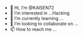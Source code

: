 - 👋 Hi, I’m @KAISEN72
- 👀 I’m interested in ...Hacking
- 🌱 I’m currently learning ...
- 💞️ I’m looking to collaborate on ...
- 📫 How to reach me ...

<!---
KAISEN72/KAISEN72 is a ✨ special ✨ repository because its `README.md` (this file) appears on your GitHub profile.
You can click the Preview link to take a look at your changes.
--->
